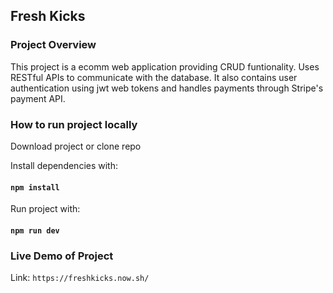 ## Fresh Kicks

### Project Overview
This project is a ecomm web application providing CRUD funtionality. Uses RESTful APIs to communicate with the database. It also contains user authentication using jwt web tokens and handles payments through Stripe's payment API. 

### How to run project locally
Download project or clone repo

Install dependencies with:
#### `npm install`

Run project with:
#### `npm run dev`

### Live Demo of Project
Link: `https://freshkicks.now.sh/`
